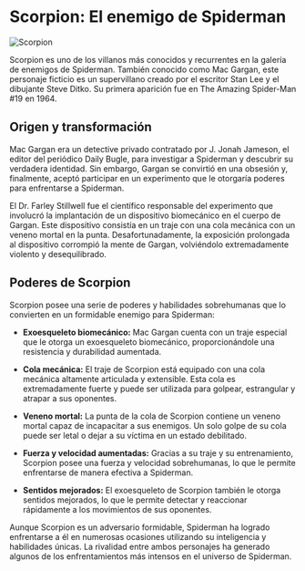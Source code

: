 # Scorpion: El enemigo de Spiderman

![Scorpion](scorpion_image.jpg)

Scorpion es uno de los villanos más conocidos y recurrentes en la galería de enemigos de Spiderman. 
También conocido como Mac Gargan, este personaje ficticio es un supervillano creado por el escritor Stan Lee y el dibujante Steve Ditko. 
Su primera aparición fue en The Amazing Spider-Man #19 en 1964.

## Origen y transformación

Mac Gargan era un detective privado contratado por J. Jonah Jameson, el editor del periódico Daily Bugle, para investigar a Spiderman y descubrir su verdadera identidad. 
Sin embargo, Gargan se convirtió en una obsesión y, finalmente, aceptó participar en un experimento que le otorgaría poderes para enfrentarse a Spiderman.

El Dr. Farley Stillwell fue el científico responsable del experimento que involucró la implantación de un dispositivo biomecánico en el cuerpo de Gargan. 
Este dispositivo consistía en un traje con una cola mecánica con un veneno mortal en la punta. 
Desafortunadamente, la exposición prolongada al dispositivo corrompió la mente de Gargan, volviéndolo extremadamente violento y desequilibrado.

## Poderes de Scorpion

Scorpion posee una serie de poderes y habilidades sobrehumanas que lo convierten en un formidable enemigo para Spiderman:

- **Exoesqueleto biomecánico:** Mac Gargan cuenta con un traje especial que le otorga un exoesqueleto biomecánico, proporcionándole una resistencia y durabilidad aumentada.

- **Cola mecánica:** El traje de Scorpion está equipado con una cola mecánica altamente articulada y extensible. Esta cola es extremadamente fuerte y puede ser utilizada para golpear, estrangular y atrapar a sus oponentes.

- **Veneno mortal:** La punta de la cola de Scorpion contiene un veneno mortal capaz de incapacitar a sus enemigos. Un solo golpe de su cola puede ser letal o dejar a su víctima en un estado debilitado.

- **Fuerza y velocidad aumentadas:** Gracias a su traje y su entrenamiento, Scorpion posee una fuerza y velocidad sobrehumanas, lo que le permite enfrentarse de manera efectiva a Spiderman.

- **Sentidos mejorados:** El exoesqueleto de Scorpion también le otorga sentidos mejorados, lo que le permite detectar y reaccionar rápidamente a los movimientos de sus oponentes.

Aunque Scorpion es un adversario formidable, Spiderman ha logrado enfrentarse a él en numerosas ocasiones utilizando su inteligencia y habilidades únicas. La rivalidad entre ambos personajes ha generado algunos de los enfrentamientos más intensos en el universo de Spiderman.
